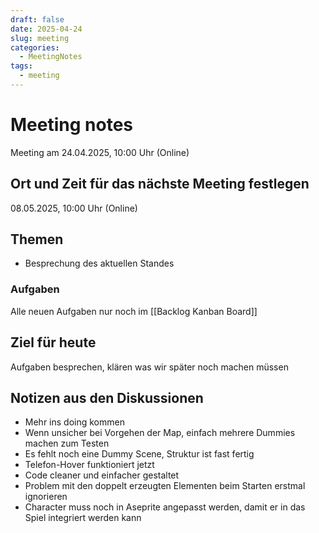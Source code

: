 ```yaml
---
draft: false
date: 2025-04-24
slug: meeting
categories:
  - MeetingNotes
tags:
  - meeting
---
```



# Meeting notes

Meeting am 24.04.2025, 10:00 Uhr (Online)


## Ort und Zeit für das nächste Meeting festlegen
08.05.2025, 10:00 Uhr (Online)

## Themen
- Besprechung des aktuellen Standes

### Aufgaben
Alle neuen Aufgaben nur noch im [[Backlog Kanban Board]]

## Ziel für heute
Aufgaben besprechen, klären was wir später noch machen müssen

## Notizen aus den Diskussionen
- Mehr ins doing kommen
- Wenn unsicher bei Vorgehen der Map, einfach mehrere Dummies machen zum Testen
- Es fehlt noch eine Dummy Scene, Struktur ist fast fertig
- Telefon-Hover funktioniert jetzt
- Code cleaner und einfacher gestaltet
- Problem mit den doppelt erzeugten Elementen beim Starten erstmal ignorieren
- Character muss noch in Aseprite angepasst werden, damit er in das Spiel integriert werden kann






